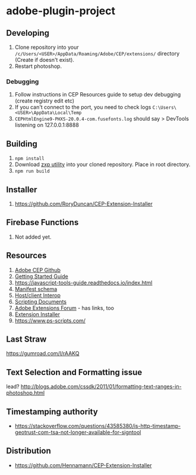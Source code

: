 # adobe-plugin-project

## Developing

1. Clone repository into your `/c/Users/<USER>/AppData/Roaming/Adobe/CEP/extensions/` directory (Create if doesn't exist).
2. Restart photoshop.

### Debugging
1. Follow instructions in CEP Resources guide to setup dev debugging (create registry edit etc)
2. If you can't connect to the port, you need to check logs `C:\Users\<USER>\AppData\Local\Temp`
  1.  `CEPHtmlEngine9-PHXS-20.0.4-com.fusefonts.log` should say
    > DevTools listening on 127.0.0.1:8888


## Building

1. `npm install`
2. Download [zxp utility](https://github.com/Adobe-CEP/Getting-Started-guides/tree/master/Package%20Distribute%20Install#download-the-signing-and-packaging-tool-zxpsigncmd) into your cloned repository. Place in root directory.
3. `npm run build`

## Installer
1. https://github.com/RoryDuncan/CEP-Extension-Installer

## Firebase Functions

1. Not added yet.

## Resources

1. [Adobe CEP Github](https://github.com/Adobe-CEP)
2. [Getting Started Guide](https://github.com/Adobe-CEP/Getting-Started-guides)
1. https://javascript-tools-guide.readthedocs.io/index.html
2. [Manifest schema](https://github.com/Adobe-CEP/CEP-Resources/blob/master/CEP_8.x/ExtensionManifest_v_7_0.xsd)
3. [Host/client Interop](https://github.com/Adobe-CEP/CEP-Resources/blob/master/CEP_9.x/Documentation/CEP%209.0%20HTML%20Extension%20Cookbook.md#invoke-point-products-scripts-from-html-extension)
4. [Scripting Documents](https://www.adobe.com/devnet/scripting.html)
5. [Adobe Extensions Forum](https://forums.adobe.com/community/creative_cloud/add-ons/extensions) - has links, too
6. [Extension Installer](https://github.com/Hennamann/CEP-Extension-Installer)
7. https://www.ps-scripts.com/

## Last Straw
https://gumroad.com/l/rAAKQ

## Text Selection and Formatting issue

lead? http://blogs.adobe.com/cssdk/2011/01/formatting-text-ranges-in-photoshop.html

## Timestamping authority
- https://stackoverflow.com/questions/43585380/is-http-timestamp-geotrust-com-tsa-not-longer-available-for-signtool

## Distribution
- https://github.com/Hennamann/CEP-Extension-Installer
